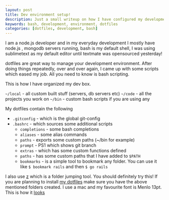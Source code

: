 ```yaml
---
layout: post
title: Dev environment setup!
description: Just a small writeup on how I have configured my development environment.
keywords: bash, development, environment, dotfiles
categories: [dotfiles, development, bash]
---
```


I am a node.js developer and in my everyday development I mostly have node.js , mongodb servers running, bash is my default shell, I was using sublimetext as my default editor until textmate was opensourced yesterday!

dotfiles are great way to manage your development environment. After doing things repeatedly, over and over again, I came up with some scripts which eased my job. All you need to know is bash scripting.

This is how I have organized my dev box.

`~/local` - all custom built stuff (servers, db servers etc)
`~/code` - all the projects you work on
`~/bin` - custom bash scripts if you are using any

My dotfiles contain the following

* `.gitconfig` - which is the global git-config
* `.bashrc` - which sources some additional scripts
  * `completions` - some bash completions
  * `aliases` - some alias commands
  * `paths` - exports some custom paths (~/bin for example)
  * `prompt` - PS1 which shows git branch
  * `extras` - which has some custom functions defined
  * `paths` - has some custom paths that I have added to `$PATH`
  * `bookmarks` - is a simple tool to bookmark any folder. You can use
    it like `$ bookmark rails` and then `$ go rails`

I also use [z](http://github.com/rupa/z) which is a folder jumping tool. You should definitely try
this! If you are planning to install [my dotfiles](https://github.com/madhums/dotfiles) make sure you have the
above mentioned folders created. I use a mac and my favourite font is
Menlo 13pt. This is how it [looks](http://f.cl.ly/items/1p3F3P473H2C0l3M1e2I/Screen%20Shot%202012-10-08%20at%201.19.12%20AM.png)
